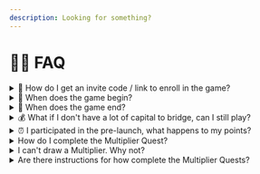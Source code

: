 ```yaml
---
description: Looking for something?
---
```


# 🙋‍♀️ FAQ

<details>

<summary>🎁 How do I get an invite code / link to enroll in the game?</summary>

[https://flipsidecrypto.xyz/grail/aptos/s1?code=U3CK8](https://flipsidecrypto.xyz/grail/aptos/s1?code=U3CK8)

</details>

<details>

<summary>🛫 When does the game begin? </summary>

The game begins Monday, May 6th at 2 pm ET.

</details>

<details>

<summary>🛬 When does the game end?</summary>

The game ends Friday, May 31st at 11:59 pm ET.

</details>

<details>

<summary>💰 What if I don't have a lot of capital to bridge, can I still play?</summary>

Yes! There are 6 different prize levels designed for players with varying levels of capital. Additionally, Multiplier Quests serve as a mechanism to balance the playing field, enabling strategy and luck to contribute to the final outcome.&#x20;

</details>

<details>

<summary>⏰ I participated in the pre-launch, what happens to my points?</summary>

If you participated in the pre-launch by bridging capital, you will continue to earn your points per second so long as your capital remains bridged.&#x20;

</details>

<details>

<summary>How do I complete the Multiplier Quest?</summary>

Complete the action described in the Multiplier Quest tile with the Aptos address you enrolled in the tournament with and Grail will automatically register it as completed when it occurs on-chain. The Game board will update to signal that the Multiplier Quest has been completed and a multiplier collected.

</details>

<details>

<summary>I can't draw a Multiplier. Why not?</summary>

You cannot draw your first multiplier until you have added a minimum of 3 multipliers to your deck! To add these multipliers to your deck complete a minimum of 3 Multiplier Quests.&#x20;

If you have already built a base deck of 3 and used your initial draw you will receive a new draw every 24 hours. These draws are cumulative.&#x20;

</details>

<details>

<summary>Are there instructions for how complete the Multiplier Quests?</summary>

You must do your own research and determine how to complete the Multiplier Quest to collect the Multiplier.&#x20;

</details>
